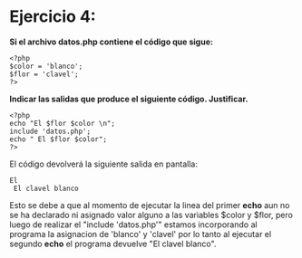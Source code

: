 # Ejercicio 4:

**Si el archivo datos.php contiene el código que sigue:**
```
<?php
$color = 'blanco';
$flor = 'clavel';
?>
```

**Indicar las salidas que produce el siguiente código. Justificar.**
```
<?php
echo "El $flor $color \n";
include 'datos.php';
echo " El $flor $color";
?>
```

El código devolverá la siguiente salida en pantalla:
```
El   
 El clavel blanco
```
Esto se debe a que al momento de ejecutar la linea del primer **echo** aun no se ha declarado ni asignado valor alguno a las variables $color y $flor, pero luego de realizar el "include 'datos.php'" estamos incorporando al programa la asignacion de 'blanco' y 'clavel' por lo tanto al ejecutar el segundo **echo** el programa devuelve "El clavel blanco".